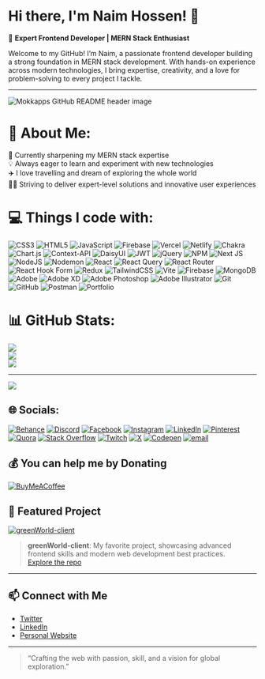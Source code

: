 # Hi there, I'm Naim Hossen! 👋

🚀 **Expert Frontend Developer | MERN Stack Enthusiast**

Welcome to my GitHub! I’m Naim, a passionate frontend developer building a strong foundation in MERN stack development. With hands-on experience across modern technologies, I bring expertise, creativity, and a love for problem-solving to every project I tackle.

---
<img src="https://github.com/Mokkapps/mokkapps/blob/master/header.png" alt="Mokkapps GitHub README header image">

# 💫 About Me:
🌱 Currently sharpening my MERN stack expertise<br>💡 Always eager to learn and experiment with new technologies<br>✈️ I love travelling and dream of exploring the whole world<br>👨‍💻 Striving to deliver expert-level solutions and innovative user experiences<br>
# 💻 Things I code with:
![CSS3](https://img.shields.io/badge/css3-%231572B6.svg?style=for-the-badge&logo=css3&logoColor=white) ![HTML5](https://img.shields.io/badge/html5-%23E34F26.svg?style=for-the-badge&logo=html5&logoColor=white) ![JavaScript](https://img.shields.io/badge/javascript-%23323330.svg?style=for-the-badge&logo=javascript&logoColor=%23F7DF1E) ![Firebase](https://img.shields.io/badge/firebase-%23039BE5.svg?style=for-the-badge&logo=firebase) ![Vercel](https://img.shields.io/badge/vercel-%23000000.svg?style=for-the-badge&logo=vercel&logoColor=white) ![Netlify](https://img.shields.io/badge/netlify-%23000000.svg?style=for-the-badge&logo=netlify&logoColor=#00C7B7) ![Chakra](https://img.shields.io/badge/chakra-%234ED1C5.svg?style=for-the-badge&logo=chakraui&logoColor=white) ![Chart.js](https://img.shields.io/badge/chart.js-F5788D.svg?style=for-the-badge&logo=chart.js&logoColor=white) ![Context-API](https://img.shields.io/badge/Context--Api-000000?style=for-the-badge&logo=react) ![DaisyUI](https://img.shields.io/badge/daisyui-5A0EF8?style=for-the-badge&logo=daisyui&logoColor=white) ![JWT](https://img.shields.io/badge/JWT-black?style=for-the-badge&logo=JSON%20web%20tokens) ![jQuery](https://img.shields.io/badge/jquery-%230769AD.svg?style=for-the-badge&logo=jquery&logoColor=white) ![NPM](https://img.shields.io/badge/NPM-%23CB3837.svg?style=for-the-badge&logo=npm&logoColor=white) ![Next JS](https://img.shields.io/badge/Next-black?style=for-the-badge&logo=next.js&logoColor=white) ![NodeJS](https://img.shields.io/badge/node.js-6DA55F?style=for-the-badge&logo=node.js&logoColor=white) ![Nodemon](https://img.shields.io/badge/NODEMON-%23323330.svg?style=for-the-badge&logo=nodemon&logoColor=%BBDEAD) ![React](https://img.shields.io/badge/react-%2320232a.svg?style=for-the-badge&logo=react&logoColor=%2361DAFB) ![React Query](https://img.shields.io/badge/-React%20Query-FF4154?style=for-the-badge&logo=react%20query&logoColor=white) ![React Router](https://img.shields.io/badge/React_Router-CA4245?style=for-the-badge&logo=react-router&logoColor=white) ![React Hook Form](https://img.shields.io/badge/React%20Hook%20Form-%23EC5990.svg?style=for-the-badge&logo=reacthookform&logoColor=white) ![Redux](https://img.shields.io/badge/redux-%23593d88.svg?style=for-the-badge&logo=redux&logoColor=white) ![TailwindCSS](https://img.shields.io/badge/tailwindcss-%2338B2AC.svg?style=for-the-badge&logo=tailwind-css&logoColor=white) ![Vite](https://img.shields.io/badge/vite-%23646CFF.svg?style=for-the-badge&logo=vite&logoColor=white) ![Firebase](https://img.shields.io/badge/firebase-a08021?style=for-the-badge&logo=firebase&logoColor=ffcd34) ![MongoDB](https://img.shields.io/badge/MongoDB-%234ea94b.svg?style=for-the-badge&logo=mongodb&logoColor=white) ![Adobe](https://img.shields.io/badge/adobe-%23FF0000.svg?style=for-the-badge&logo=adobe&logoColor=white) ![Adobe XD](https://img.shields.io/badge/Adobe%20XD-470137?style=for-the-badge&logo=Adobe%20XD&logoColor=#FF61F6) ![Adobe Photoshop](https://img.shields.io/badge/adobe%20photoshop-%2331A8FF.svg?style=for-the-badge&logo=adobe%20photoshop&logoColor=white) ![Adobe Illustrator](https://img.shields.io/badge/adobe%20illustrator-%23FF9A00.svg?style=for-the-badge&logo=adobe%20illustrator&logoColor=white) ![Git](https://img.shields.io/badge/git-%23F05033.svg?style=for-the-badge&logo=git&logoColor=white) ![GitHub](https://img.shields.io/badge/github-%23121011.svg?style=for-the-badge&logo=github&logoColor=white) ![Postman](https://img.shields.io/badge/Postman-FF6C37?style=for-the-badge&logo=postman&logoColor=white) ![Portfolio](https://img.shields.io/badge/Portfolio-%23000000.svg?style=for-the-badge&logo=firefox&logoColor=#FF7139)
# 📊 GitHub Stats:
![](https://github-readme-stats.vercel.app/api?username=naimekattor&theme=dark&hide_border=false&include_all_commits=false&count_private=false)<br/>
![](https://nirzak-streak-stats.vercel.app/?user=naimekattor&theme=dark&hide_border=false)<br/>
![](https://github-readme-stats.vercel.app/api/top-langs/?username=naimekattor&theme=dark&hide_border=false&include_all_commits=false&count_private=false&layout=compact)

---
[![](https://visitcount.itsvg.in/api?id=naimekattor&icon=0&color=0)](https://visitcount.itsvg.in)

## 🌐 Socials:
[![Behance](https://img.shields.io/badge/Behance-1769ff?logo=behance&logoColor=white)](https://behance.net/naimekattor) [![Discord](https://img.shields.io/badge/Discord-%237289DA.svg?logo=discord&logoColor=white)](https://discord.gg/naimekattor) [![Facebook](https://img.shields.io/badge/Facebook-%231877F2.svg?logo=Facebook&logoColor=white)](https://facebook.com/naimekattor) [![Instagram](https://img.shields.io/badge/Instagram-%23E4405F.svg?logo=Instagram&logoColor=white)](https://instagram.com/naimekattor) [![LinkedIn](https://img.shields.io/badge/LinkedIn-%230077B5.svg?logo=linkedin&logoColor=white)](https://linkedin.com/in/naimekattor) [![Pinterest](https://img.shields.io/badge/Pinterest-%23E60023.svg?logo=Pinterest&logoColor=white)](https://pinterest.com/naimekattor) [![Quora](https://img.shields.io/badge/Quora-%23B92B27.svg?logo=Quora&logoColor=white)](https://quora.com/profile/naimekattor) [![Stack Overflow](https://img.shields.io/badge/-Stackoverflow-FE7A16?logo=stack-overflow&logoColor=white)](https://stackoverflow.com/users/naimekattor) [![Twitch](https://img.shields.io/badge/Twitch-%239146FF.svg?logo=Twitch&logoColor=white)](https://twitch.tv/naimekattor) [![X](https://img.shields.io/badge/X-black.svg?logo=X&logoColor=white)](https://x.com/naimekattor) [![Codepen](https://img.shields.io/badge/Codepen-000000?logo=codepen&logoColor=white)](https://codepen.io/naimekattor) [![email](https://img.shields.io/badge/Email-D14836?logo=gmail&logoColor=white)](mailto:naimekattor@gmail.com) 



  ## 💰 You can help me by Donating
  [![BuyMeACoffee](https://img.shields.io/badge/Buy%20Me%20a%20Coffee-ffdd00?style=for-the-badge&logo=buy-me-a-coffee&logoColor=black)](https://buymeacoffee.com/naimekattor) 

  
<!-- Proudly created with GPRM ( https://gprm.itsvg.in ) -->

## 🌟 Featured Project

[![greenWorld-client](https://github-readme-stats.vercel.app/api/pin/?username=naimekattor&repo=greenWorld-client)](https://github.com/naimekattor/greenWorld-client)

> **greenWorld-client**: My favorite project, showcasing advanced frontend skills and modern web development best practices.  
> [Explore the repo](https://github.com/naimekattor/greenWorld-client)

---




## 📫 Connect with Me

- [Twitter](https://x.com/Naimekattor)
- [LinkedIn](https://www.linkedin.com/in/naimekattor/)
- [Personal Website](https://naim-portfolio-delta.vercel.app/)

---

> “Crafting the web with passion, skill, and a vision for global exploration.”



